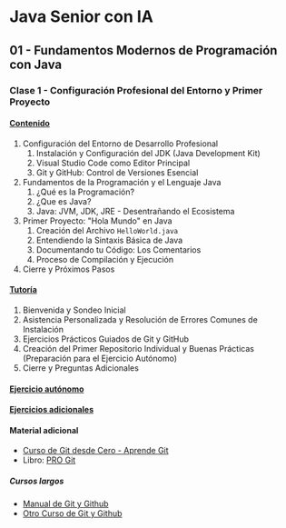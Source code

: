 # Java Senior con IA

## 01 - Fundamentos Modernos de Programación con Java

### Clase 1 - Configuración Profesional del Entorno y Primer Proyecto

#### [Contenido](1-contenido.md)

1. Configuración del Entorno de Desarrollo Profesional
    1. Instalación y Configuración del JDK (Java Development Kit)
    2. Visual Studio Code como Editor Principal
    3. Git y GitHub: Control de Versiones Esencial
2. Fundamentos de la Programación y el Lenguaje Java
    1. ¿Qué es la Programación?
    2. ¿Que es Java?
    3. Java: JVM, JDK, JRE - Desentrañando el Ecosistema
3. Primer Proyecto: "Hola Mundo" en Java
    1. Creación del Archivo `HelloWorld.java`
    2. Entendiendo la Sintaxis Básica de Java
    3. Documentando tu Código: Los Comentarios
    4. Proceso de Compilación y Ejecución
4. Cierre y Próximos Pasos

#### [Tutoría](2-tutoria.md)

1. Bienvenida y Sondeo Inicial
2. Asistencia Personalizada y Resolución de Errores Comunes de Instalación
3. Ejercicios Prácticos Guiados de Git y GitHub
4. Creación del Primer Repositorio Individual y Buenas Prácticas (Preparación para el Ejercicio Autónomo)
5. Cierre y Preguntas Adicionales

#### [Ejercicio autónomo](3-ejercicio.md)

#### [Ejercicios adicionales](4-ejercicios_adicionales.md)

#### Material adicional

- [Curso de Git desde Cero - Aprende Git](https://youtu.be/h2ZzlNVl-nI)
- Libro: [PRO Git](assets/progit_es.pdf)

##### Cursos largos

- [Manual de Git y Github](https://youtu.be/j8CSUPIB8mA?list=PLvimn1Ins-43-1sXQmGZPWLjNjPyGNi0R)
- [Otro Curso de Git y Github](https://youtu.be/ANF1X42_ae4?list=PLU8oAlHdN5BlyaPFiNQcV0xDqy0eR35aU)

